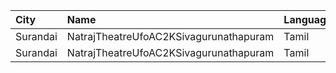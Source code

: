 | City     | Name                                   | Language |  Time | Type | Price | Capacity | Booked |
| :------- | :------------------------------------- | :------- | ----: | :--- | ----: | -------: | -----: |
| Surandai | NatrajTheatreUfoAC2KSivagurunathapuram | Tamil    | 14:30 | AC   |  150₹ |       51 |     51 |
| Surandai | NatrajTheatreUfoAC2KSivagurunathapuram | Tamil    | 22:15 | AC   |  150₹ |       51 |     51 |